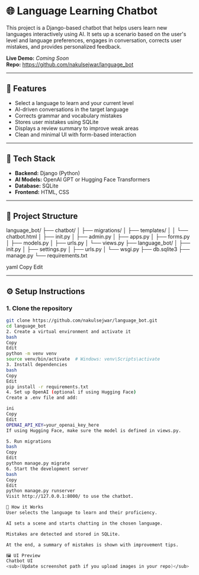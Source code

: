 
# 🌐 Language Learning Chatbot

This project is a Django-based chatbot that helps users learn new languages interactively using AI. It sets up a scenario based on the user's level and language preferences, engages in conversation, corrects user mistakes, and provides personalized feedback.

**Live Demo:** _Coming Soon_  
**Repo:** https://github.com/nakulsejwar/language_bot

---

## 🚀 Features

- Select a language to learn and your current level
- AI-driven conversations in the target language
- Corrects grammar and vocabulary mistakes
- Stores user mistakes using SQLite
- Displays a review summary to improve weak areas
- Clean and minimal UI with form-based interaction

---

## 🧠 Tech Stack

- **Backend:** Django (Python)
- **AI Models:** OpenAI GPT or Hugging Face Transformers
- **Database:** SQLite
- **Frontend:** HTML, CSS

---

## 📁 Project Structure

language_bot/ ├── chatbot/ │ ├── migrations/ │ ├── templates/ │ │ └── chatbot.html │ ├── init.py │ ├── admin.py │ ├── apps.py │ ├── forms.py │ ├── models.py │ ├── urls.py │ └── views.py ├── language_bot/ │ ├── init.py │ ├── settings.py │ ├── urls.py │ └── wsgi.py ├── db.sqlite3 ├── manage.py └── requirements.txt

yaml
Copy
Edit

---

## ⚙️ Setup Instructions

### 1. Clone the repository

```bash
git clone https://github.com/nakulsejwar/language_bot.git
cd language_bot
2. Create a virtual environment and activate it
bash
Copy
Edit
python -m venv venv
source venv/bin/activate  # Windows: venv\Scripts\activate
3. Install dependencies
bash
Copy
Edit
pip install -r requirements.txt
4. Set up OpenAI (optional if using Hugging Face)
Create a .env file and add:

ini
Copy
Edit
OPENAI_API_KEY=your_openai_key_here
If using Hugging Face, make sure the model is defined in views.py.

5. Run migrations
bash
Copy
Edit
python manage.py migrate
6. Start the development server
bash
Copy
Edit
python manage.py runserver
Visit http://127.0.0.1:8000/ to use the chatbot.

💬 How it Works
User selects the language to learn and their proficiency.

AI sets a scene and starts chatting in the chosen language.

Mistakes are detected and stored in SQLite.

At the end, a summary of mistakes is shown with improvement tips.

🖼 UI Preview
Chatbot UI
<sub>(Update screenshot path if you upload images in your repo)</sub>
